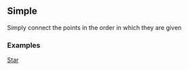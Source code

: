 ## Simple

Simply connect the points in the order in which they are given

### Examples
[Star](/img/nonconvex.jpg)
